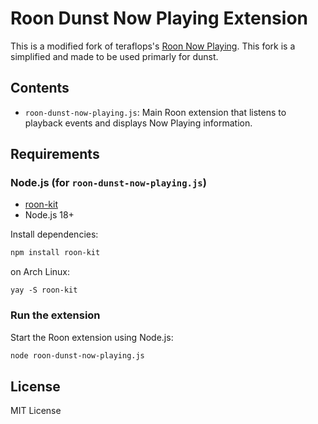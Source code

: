 # Roon Dunst Now Playing Extension

This is a modified fork of teraflops's [Roon Now Playing](https://gitlab.com/teraflops/roon_now_playing). This fork is a simplified and made to be used primarly for dunst.

## Contents

- `roon-dunst-now-playing.js`: Main Roon extension that listens to playback events and displays Now Playing information.

## Requirements

### Node.js (for `roon-dunst-now-playing.js`)
- [roon-kit](https://github.com/Stevenic/roon-kit)
- Node.js 18+

Install dependencies:
```bash
npm install roon-kit
```
on Arch Linux:
```
yay -S roon-kit
```

### Run the extension
Start the Roon extension using Node.js:
```bash
node roon-dunst-now-playing.js
```

## License

MIT License